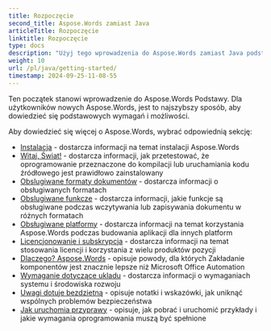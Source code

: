 ```yaml
---
title: Rozpoczęcie
second_title: Aspose.Words zamiast Java
articleTitle: Rozpoczęcie
linktitle: Rozpoczęcie
type: docs
description: "Użyj tego wprowadzenia do Aspose.Words zamiast Java podstawy do rozpoczęcia realizacji wartości Aspose.Words dla twojego interesu."
weight: 10
url: /pl/java/getting-started/
timestamp: 2024-09-25-11-08-55
---
```


Ten początek stanowi wprowadzenie do Aspose.Words Podstawy. Dla użytkowników nowych Aspose.Words, jest to najszybszy sposób, aby dowiedzieć się podstawowych wymagań i możliwości.

Aby dowiedzieć się więcej o Aspose.Words, wybrać odpowiednią sekcję:

- [Instalacja](/words/pl/java/installation/) - dostarcza informacji na temat instalacji Aspose.Words
- [Witaj, Świat!](/words/pl/java/hello-world/) - dostarcza informacji, jak przetestować, że oprogramowanie przeznaczone do kompilacji lub uruchamiania kodu źródłowego jest prawidłowo zainstalowany
- [Obslugiwane formaty dokumentów](/words/pl/java/supported-document-formats/) - dostarcza informacji o obsługiwanych formatach
- [Obslugiwane funkcze](/words/pl/java/features/) - dostarcza informacji, jakie funkcje są obsługiwane podczas wczytywania lub zapisywania dokumentu w różnych formatach
- [Obsługiwane platformy](/words/java/platforms-and-interoperability/) - dostarcza informacji na temat korzystania Aspose.Words podczas budowania aplikacji dla innych platform
- [Licencjonowanie i subskrypcja](/words/pl/java/licensing/) - dostarcza informacji na temat stosowania licencji i korzystania z wielu produktów pozycji
- [Dlaczego? Aspose.Words](/words/java/aspose-words-or-other-solutions/) - opisuje powody, dla których Zakładanie komponentów jest znacznie lepsze niż Microsoft Office Automation
- [Wymaganie dotyczące ukladu](/words/pl/java/system-requirements/) - dostarcza informacji o wymaganiach systemu i środowiska rozwoju
- [Uwagi dotuje bezdzietną](/words/pl/java/security/) - opisuje notatki i wskazówki, jak uniknąć wspólnych problemów bezpieczeństwa
- [Jak uruchomia przyprawy](/words/pl/java/how-to-run-the-examples/) - opisuje, jak pobrać i uruchomić przykłady i jakie wymagania oprogramowania muszą być spełnione
